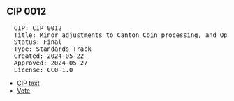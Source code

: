 ## CIP 0012

<pre>
  CIP: CIP 0012
  Title: Minor adjustments to Canton Coin processing, and Operational configuration, on the Global Synchronizer
  Status: Final
  Type: Standards Track
  Created: 2024-05-22
  Approved: 2024-05-27
  License: CC0-1.0
</pre>

* [CIP text](/cip-0012/cip-0012.pdf)
* [Vote](/cip-0012/votes:%20cip-0012.pdf)




